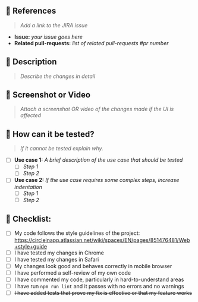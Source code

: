 ## :pushpin:  References
> _Add a link to the JIRA issue_

* **Issue:** _your issue goes here_
* **Related pull-requests:** _list of related pull-requests #pr number_

## :blue_book:  Description

> _Describe the changes in detail_

## :movie_camera:  Screenshot or Video

> _Attach a screenshot OR video of the changes made if the UI is affected_

## :robot:  How can it be tested?

> _If it cannot be tested explain why._

- [ ] **Use case 1:** _A brief description of the use case that should be tested_
  - [ ] _Step 1_
  - [ ] _Step 2_

- [ ] **Use case 2:** _If the use case requires some complex steps, increase indentation_
  - [ ] _Step 1_
  - [ ] _Step 2_

## 	:cake: Checklist:

- [ ] My code follows the style guidelines of the project: https://circleinapp.atlassian.net/wiki/spaces/EN/pages/851476481/Web+style+guide
- [ ] I have tested my changes in Chrome
- [ ] I have tested my changes in Safari
- [ ] My changes look good and behaves correctly in mobile browser
- [ ] I have performed a self-review of my own code
- [ ] I have commented my code, particularly in hard-to-understand areas
- [ ] I have run `npm run lint` and it passes with no errors and no warnings
- [ ] <s>I have added tests that prove my fix is effective or that my feature works</s>
